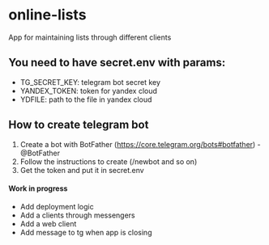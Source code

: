 # online-lists
App for maintaining lists through different clients

## You need to have secret.env with params:
- TG_SECRET_KEY: telegram bot secret key
- YANDEX_TOKEN: token for yandex cloud
- YDFILE: path to the file in yandex cloud

## How to create telegram bot
1. Create a bot with BotFather (https://core.telegram.org/bots#botfather) - @BotFather
2. Follow the instructions to create (/newbot and so on)
3. Get the token and put it in secret.env

#### Work in progress

- Add deployment logic
- Add a clients through messengers
- Add a web client
- Add message to tg when app is closing